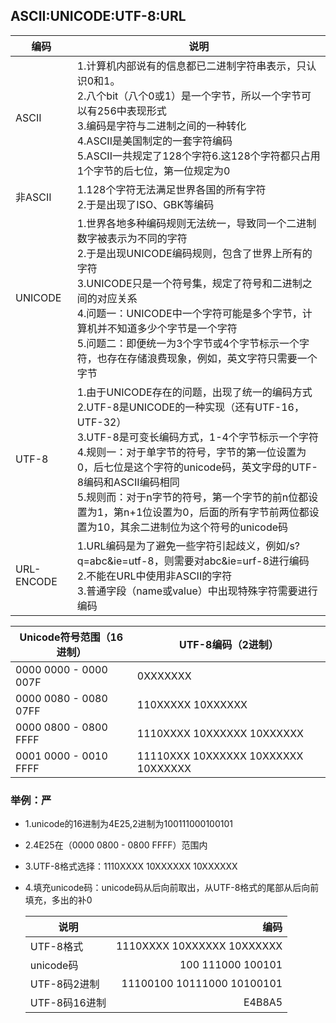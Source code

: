 
## ASCII:UNICODE:UTF-8:URL

编码 | 说明
----|----
ASCII|1.计算机内部说有的信息都已二进制字符串表示，只认识0和1。<br>2.八个bit（八个0或1）是一个字节，所以一个字节可以有256中表现形式<br>3.编码是字符与二进制之间的一种转化<br>4.ASCII是美国制定的一套字符编码<br>5.ASCII一共规定了128个字符6.这128个字符都只占用1个字节的后七位，第一位规定为0
非ASCII|1.128个字符无法满足世界各国的所有字符<br>2.于是出现了ISO、GBK等编码
UNICODE|1.世界各地多种编码规则无法统一，导致同一个二进制数字被表示为不同的字符<br>2.于是出现UNICODE编码规则，包含了世界上所有的字符<br>3.UNICODE只是一个符号集，规定了符号和二进制之间的对应关系<br>4.问题一：UNICODE中一个字符可能是多个字节，计算机并不知道多少个字节是一个字符<br>5.问题二：即便统一为3个字节或4个字节标示一个字符，也存在存储浪费现象，例如，英文字符只需要一个字节
UTF-8|1.由于UNICODE存在的问题，出现了统一的编码方式<br>2.UTF-8是UNICODE的一种实现（还有UTF-16，UTF-32）<br>3.UTF-8是可变长编码方式，1-4个字节标示一个字符<br>4.规则一：对于单字节的符号，字节的第一位设置为0，后七位是这个字符的unicode码，英文字母的UTF-8编码和ASCII编码相同<br>5.规则而：对于n字节的符号，第一个字节的前n位都设置为1，第n+1位设置为0，后面的所有字节前两位都设置为10，其余二进制位为这个符号的unicode码
URL-ENCODE|1.URL编码是为了避免一些字符引起歧义，例如/s?q=abc&ie=utf-8，则需要对abc&ie=urf-8进行编码<br>2.不能在URL中使用非ASCII的字符<br>3.普通字段（name或value）中出现特殊字符需要进行编码

Unicode符号范围（16进制） | UTF-8编码（2进制）
------------------------|-----------------
0000 0000 - 0000 007F   |0XXXXXXX
0000 0080 - 0080 07FF   |110XXXXX 10XXXXXX
0000 0800 - 0800 FFFF   |1110XXXX 10XXXXXX 10XXXXXX
0001 0000 - 0010 FFFF   |11110XXX 10XXXXXX 10XXXXXX 10XXXXXX
### 举例：严
- 1.unicode的16进制为4E25,2进制为100111000100101
- 2.4E25在（0000 0800 - 0800 FFFF）范围内
- 3.UTF-8格式选择：1110XXXX 10XXXXXX 10XXXXXX
- 4.填充unicode码：unicode码从后向前取出，从UTF-8格式的尾部从后向前填充，多出的补0

  说明         |编码 
  -------------|-------------------------:
  UTF-8格式    | 1110XXXX 10XXXXXX 10XXXXXX
  unicode码    |     100   111000   100101
  UTF-8码2进制 |11100100 10111000 10100101
  UTF-8码16进制|E4B8A5






